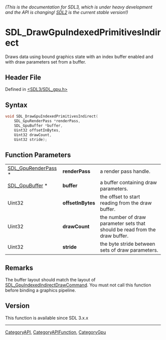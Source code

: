 ###### (This is the documentation for SDL3, which is under heavy development and the API is changing! [SDL2](https://wiki.libsdl.org/SDL2/) is the current stable version!)
# SDL_DrawGpuIndexedPrimitivesIndirect

Draws data using bound graphics state with an index buffer enabled and with draw parameters set from a buffer.

## Header File

Defined in [<SDL3/SDL_gpu.h>](https://github.com/libsdl-org/SDL/blob/main/include/SDL3/SDL_gpu.h)

## Syntax

```c
void SDL_DrawGpuIndexedPrimitivesIndirect(
    SDL_GpuRenderPass *renderPass,
    SDL_GpuBuffer *buffer,
    Uint32 offsetInBytes,
    Uint32 drawCount,
    Uint32 stride);
```

## Function Parameters

|                                          |                   |                                                                             |
| ---------------------------------------- | ----------------- | --------------------------------------------------------------------------- |
| [SDL_GpuRenderPass](SDL_GpuRenderPass) * | **renderPass**    | a render pass handle.                                                       |
| [SDL_GpuBuffer](SDL_GpuBuffer) *         | **buffer**        | a buffer containing draw parameters.                                        |
| Uint32                                   | **offsetInBytes** | the offset to start reading from the draw buffer.                           |
| Uint32                                   | **drawCount**     | the number of draw parameter sets that should be read from the draw buffer. |
| Uint32                                   | **stride**        | the byte stride between sets of draw parameters.                            |

## Remarks

The buffer layout should match the layout of
[SDL_GpuIndexedIndirectDrawCommand](SDL_GpuIndexedIndirectDrawCommand). You
must not call this function before binding a graphics pipeline.

## Version

This function is available since SDL 3.x.x

----
[CategoryAPI](CategoryAPI), [CategoryAPIFunction](CategoryAPIFunction), [CategoryGpu](CategoryGpu)

